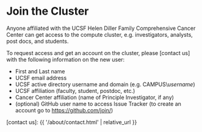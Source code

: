 # Join the Cluster

Anyone affiliated with the UCSF Helen Diller Family Comprehensive Cancer Center can get access to the compute cluster, e.g. investigators, analysts, post docs, and students.

To request access and get an account on the cluster, please [contact us] with the following information on the new user:

* First and Last name
* UCSF email address
* UCSF active directory username and domain (e.g. CAMPUS\\<i>username</i>)
* UCSF affiliation (faculty, student, postdoc, etc.)
* Cancer Center affiliation (name of Principle Investigator, if any)
* (optional) GitHub user name to access Issue Tracker (to create an account go to <https://github.com/join/>)


[contact us]: {{ '/about/contact.html' | relative_url }}
